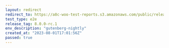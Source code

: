 ```yaml
---
layout: redirect
redirect_to: https://a8c-woo-test-reports.s3.amazonaws.com/public/release/8.0.0-rc.1/gutenberg-nightly/e2e/index.html
test_type: e2e
release_tag: 8.0.0-rc.1
env_description: "gutenberg-nightly"
created_at: "2023-08-01T17:01:56Z"
passed: true
---
```

